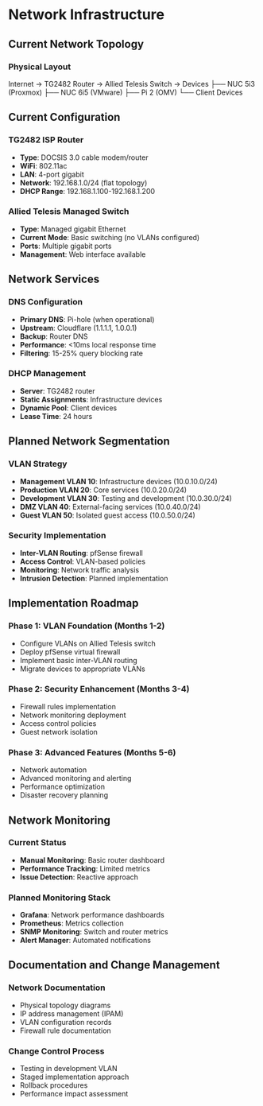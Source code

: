 # Network Infrastructure

## Current Network Topology

### Physical Layout
Internet → TG2482 Router → Allied Telesis Switch → 
Devices
	├── NUC 5i3 (Proxmox)
	├── NUC 6i5 (VMware)
	├── Pi 2 (OMV)
	└── Client Devices

## Current Configuration

### TG2482 ISP Router
- **Type**: DOCSIS 3.0 cable modem/router
- **WiFi**: 802.11ac
- **LAN**: 4-port gigabit
- **Network**: 192.168.1.0/24 (flat topology)
- **DHCP Range**: 192.168.1.100-192.168.1.200

### Allied Telesis Managed Switch
- **Type**: Managed gigabit Ethernet
- **Current Mode**: Basic switching (no VLANs configured)
- **Ports**: Multiple gigabit ports
- **Management**: Web interface available

## Network Services

### DNS Configuration
- **Primary DNS**: Pi-hole (when operational)
- **Upstream**: Cloudflare (1.1.1.1, 1.0.0.1)
- **Backup**: Router DNS
- **Performance**: <10ms local response time
- **Filtering**: 15-25% query blocking rate

### DHCP Management
- **Server**: TG2482 router
- **Static Assignments**: Infrastructure devices
- **Dynamic Pool**: Client devices
- **Lease Time**: 24 hours

## Planned Network Segmentation

### VLAN Strategy
- **Management VLAN 10**: Infrastructure devices 
(10.0.10.0/24)
- **Production VLAN 20**: Core services (10.0.20.0/24)
- **Development VLAN 30**: Testing and development 
(10.0.30.0/24)
- **DMZ VLAN 40**: External-facing services (10.0.40.0/24)
- **Guest VLAN 50**: Isolated guest access (10.0.50.0/24)

### Security Implementation
- **Inter-VLAN Routing**: pfSense firewall
- **Access Control**: VLAN-based policies
- **Monitoring**: Network traffic analysis
- **Intrusion Detection**: Planned implementation

## Implementation Roadmap

### Phase 1: VLAN Foundation (Months 1-2)
- Configure VLANs on Allied Telesis switch
- Deploy pfSense virtual firewall
- Implement basic inter-VLAN routing
- Migrate devices to appropriate VLANs

### Phase 2: Security Enhancement (Months 3-4)
- Firewall rules implementation
- Network monitoring deployment
- Access control policies
- Guest network isolation

### Phase 3: Advanced Features (Months 5-6)
- Network automation
- Advanced monitoring and alerting
- Performance optimization
- Disaster recovery planning

## Network Monitoring

### Current Status
- **Manual Monitoring**: Basic router dashboard
- **Performance Tracking**: Limited metrics
- **Issue Detection**: Reactive approach

### Planned Monitoring Stack
- **Grafana**: Network performance dashboards
- **Prometheus**: Metrics collection
- **SNMP Monitoring**: Switch and router metrics
- **Alert Manager**: Automated notifications

## Documentation and Change Management

### Network Documentation
- Physical topology diagrams
- IP address management (IPAM)
- VLAN configuration records
- Firewall rule documentation

### Change Control Process
- Testing in development VLAN
- Staged implementation approach
- Rollback procedures
- Performance impact assessment
